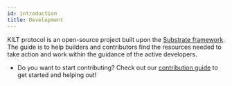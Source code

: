 ```yaml
---
id: introduction
title: Development
---
```


KILT protocol is an open-source project built upon the [Substrate framework](https://docs.substrate.io/).
The guide is to help builders and contributors find the resources needed to take action and work within the guidance of the active developers.

- Do you want to start contributing? Check out our [contribution guide](./01-contribution.md) to get started and helping out!
